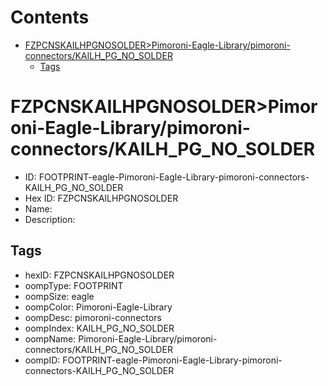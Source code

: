 



Contents
========

* [FZPCNSKAILHPGNOSOLDER>Pimoroni-Eagle-Library/pimoroni-connectors/KAILH_PG_NO_SOLDER](#fzpcnskailhpgnosolderpimoroni-eagle-librarypimoroni-connectorskailh_pg_no_solder)
	* [Tags](#tags)

# FZPCNSKAILHPGNOSOLDER>Pimoroni-Eagle-Library/pimoroni-connectors/KAILH_PG_NO_SOLDER

- ID: FOOTPRINT-eagle-Pimoroni-Eagle-Library-pimoroni-connectors-KAILH_PG_NO_SOLDER
- Hex ID: FZPCNSKAILHPGNOSOLDER
- Name: 
- Description: 

## Tags

- hexID: FZPCNSKAILHPGNOSOLDER
- oompType: FOOTPRINT
- oompSize: eagle
- oompColor: Pimoroni-Eagle-Library
- oompDesc: pimoroni-connectors
- oompIndex: KAILH_PG_NO_SOLDER
- oompName: Pimoroni-Eagle-Library/pimoroni-connectors/KAILH_PG_NO_SOLDER
- oompID: FOOTPRINT-eagle-Pimoroni-Eagle-Library-pimoroni-connectors-KAILH_PG_NO_SOLDER
